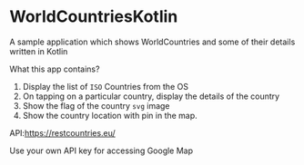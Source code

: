 # WorldCountriesKotlin
A sample application which shows WorldCountries and some of their details written in Kotlin

What this app contains?

1. Display the list of `ISO` Countries from the OS
2. On tapping on a particular country, display the details of the country
3. Show the flag of the country `svg` image
4. Show the country location with pin in the map.

API:https://restcountries.eu/

Use your own API key for accessing Google Map
